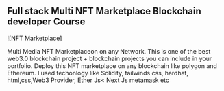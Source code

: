 ## Full stack Multi NFT Marketplace Blockchain developer Course

![NFT Marketplace]

Multi Media NFT Marketplaceon on any Network. This is one of the best web3.0 blockchain project + blockchain projects you can include in your portfolio. Deploy this NFT marketplace on any blockchain like polygon and Ethereum. I used techonlogy like Solidity, tailwinds css, hardhat, html,css,Web3 Provider, Ether Js< Next Js metamask etc


